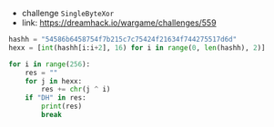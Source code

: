 * challenge ```SingleByteXor```
* link: https://dreamhack.io/wargame/challenges/559

```python
hashh = "54586b6458754f7b215c7c75424f21634f744275517d6d"
hexx = [int(hashh[i:i+2], 16) for i in range(0, len(hashh), 2)]

for i in range(256):
    res = ""
    for j in hexx:
        res += chr(j ^ i)
    if "DH" in res:
        print(res)
        break


```
